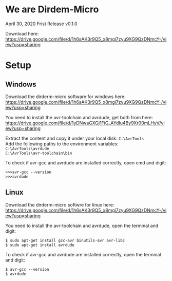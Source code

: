 # We are Dirdem-Micro

April 30, 2020
Frist Release v0.1.0

Download here:<br />
https://drive.google.com/file/d/1h6sAK3r9Q5_x8mgi7zyu9XG9QzDNmcY-/view?usp=sharing

# Setup

## Windows

Download the dirderm-micro software for windows here:<br />
https://drive.google.com/file/d/1h6sAK3r9Q5_x8mgi7zyu9XG9QzDNmcY-/view?usp=sharing

You need to install the avr-toolchain and avrdude, get both from here:<br />
https://drive.google.com/file/d/1yDNwaGXGj1FiG_AYdIu4By9Xr00mLHyV/view?usp=sharing

Extract the content and copy it under your local disk: `C:\AvrTools`<br />
Add the following paths to the environment variables:<br />
`C:\AvrTools\avrdude`<br />
`C:\AvrTools\avr-toolchain\bin`

To check if avr-gcc and avrdude are installed correctly, open cmd and digit:<br />
```
>>>avr-gcc --version
>>>avrdude
```

## Linux
Download the dirderm-micro softwre for linux here:<br />
https://drive.google.com/file/d/1h6sAK3r9Q5_x8mgi7zyu9XG9QzDNmcY-/view?usp=sharing

You need to install the avr-toolchain and avrdude, open the terminal and digit:<br />
```
$ sudo apt-get install gcc-avr binutils-avr avr-libc
$ sudo apt-get install avrdude
```

To check if avr-gcc and avrdude are installed correctly, open the terminal and digit:<br />
```
$ avr-gcc --version
$ avrdude
```
